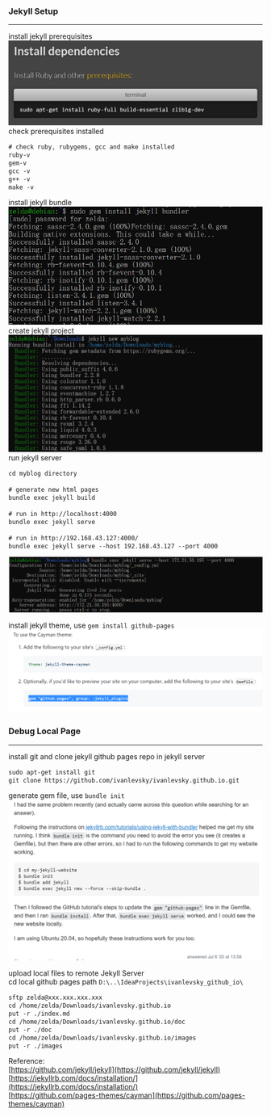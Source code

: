 ### Jekyll Setup
***
install jekyll prerequisites  
![install_prerequisites](../../images/github/jekyll/install_prerequisites.png)  
check prerequisites installed
```shell
# check ruby, rubygems, gcc and make installed
ruby-v
gem-v
gcc -v
g++ -v
make -v
```
install jekyll bundle  
![install_jekyll_and_bundler](../../images/github/jekyll/install_jekyll_and_bundler.png)  
create jekyll project  
![create_jekyll_project](../../images/github/jekyll/create_jekyll_project.png)  
run jekyll server
```shell 
cd myblog directory

# generate new html pages
bundle exec jekyll build

# run in http://localhost:4000
bundle exec jekyll serve

# run in http://192.168.43.127:4000/
bundle exec jekyll serve --host 192.168.43.127 --port 4000
```
![run_jekyll_server](../../images/github/jekyll/run_jekyll_server.png)  

install jekyll theme, use `gem install github-pages`   
![install_github_pages](../../images/github/jekyll/install_github_pages.png)


### Debug Local Page
***
install git and clone jekyll github pages repo in jekyll server
```shell
sudo apt-get install git
git clone https://github.com/ivanlevsky/ivanlevsky.github.io.git
```

generate gem file, use `bundle init`
![jekyll_bundle_init](../../images/github/jekyll/jekyll_bundle_init.png)

upload local files to remote Jekyll Server  
cd local github pages path `D:\..\IdeaProjects\ivanlevsky_github_io\`

```shell
sftp zelda@xxx.xxx.xxx.xxx
cd /home/zelda/Downloads/ivanlevsky.github.io
put -r ./index.md
cd /home/zelda/Downloads/ivanlevsky.github.io/doc
put -r ./doc
cd /home/zelda/Downloads/ivanlevsky.github.io/images
put -r ./images
```

Reference:  
[https://github.com/jekyll/jekyll](https://github.com/jekyll/jekyll)  
[https://jekyllrb.com/docs/installation/](https://jekyllrb.com/docs/installation/)  
[https://github.com/pages-themes/cayman](https://github.com/pages-themes/cayman)  
